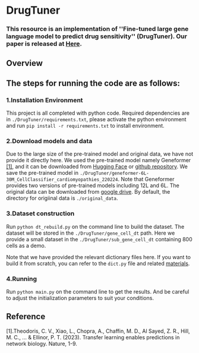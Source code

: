 # DrugTuner

### This resource is an implementation of ''Fine-tuned large gene language model to predict drug sensitivity'' (DrugTuner). Our paper is released at [Here](http://。。。。).


## Overview



## The steps for running the code are as follows:

### 1.Installation Environment
This project is all completed with python code. Required dependencies are in ```./DrugTuner/requirements.txt```, please activate the python environment and run ```pip install -r requirements.txt``` to install environment.

### 2.Download models and data
Due to the large size of the pre-trained model and original data, we have not provide it directly here. We used the pre-trained model namely Geneformer [[1]](https://www.nature.com/articles/s41586-023-06139-9), and it can be downloaded from [Hugging Face](https://huggingface.co/ctheodoris/Geneformer/tree/main) or [github repository](https://github.com/jkobject/geneformer). We save the pre-trained model in ```./DrugTuner/geneformer-6L-30M_CellClassifier_cardiomyopathies_220224```. Note that Geneformer provides two versions of pre-trained models including 12L and 6L. The original data can be downloaded from [google drive](https://). By default, the directory for origiinal data is ```./original_data```.

### 3.Dataset construction
Run ```python dt_rebuild.py``` on the command line to build the dataset. The dataset will be stored in the ```./DrugTuner/gene_cell_dt``` path. Here we provide a small dataset in the ```./DrugTuner/sub_gene_cell_dt``` containing 800 cells as a demo.

Note that we have provided the relevant dictionary files here. If you want to build it from scratch, you can refer to the ```dict.py``` file and related [materials](https://github.com/cx0/geneformer-finetune).

### 4.Running
Run ```python main.py``` on the command line to get the results. And be careful to adjust the initialization parameters to suit your conditions. 

## Reference
[1].Theodoris, C. V., Xiao, L., Chopra, A., Chaffin, M. D., Al Sayed, Z. R., Hill, M. C., ... & Ellinor, P. T. (2023). Transfer learning enables predictions in network biology. Nature, 1-9.

